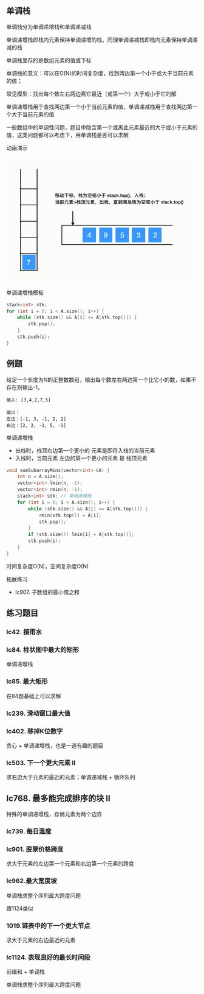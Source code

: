 ## 单调栈

单调栈分为单调递增栈和单调递减栈

单调递增栈即栈内元素保持单调递增的栈，同理单调递减栈即栈内元素保持单调递减的栈

单调栈里存的是数组元素的值或下标

单调栈的意义：可以在O(N)的时间复杂度，找到两边第一个小于或大于当前元素的值；

常见模型：找出每个数左右两边离它最近（或第一个）大于或小于它的解

单调递增栈用于查找两边第一个小于当前元素的值，单调递减栈用于查找两边第一个大于当前元素的值

一般数组中的单调性问题，题目中隐含第一个或离此元素最近的大于或小于元素的值，这类问题都可以考虑下，用单调栈是否可以求解

动画演示

![单调栈动画演示](https://raw.githubusercontent.com/muyids/tuchuang/master/monotone-stack.gif)

单调递增栈模板

```cpp
stack<int> stk;
for (int i = 0; i < A.size(); i++) {
    while (stk.size() && A[i] <= A[stk.top()]) {
        stk.pop();
    }
    stk.push(i);
}
```

## 例题

给定一个长度为N的正整数数组，输出每个数左右两边第一个比它小的数，如果不存在则输出-1。

```case
输入: [3,4,2,7,5]

输出：
左边：[-1, 3, -1, 2, 2]
右边：[2, 2, -1, 5, -1]
```

单调递增栈

- 出栈时，栈顶右边第一个更小的 元素是即将入栈的当前元素
- 入栈时，当前元素 左边的第一个更小的元素 是 栈顶元素

```cpp
void sumSubarrayMins(vector<int> &A) {
    int n = A.size();
    vector<int> lmin(n, -1);
    vector<int> rmin(n, -1);
    stack<int> stk; // 单调递增栈
    for (int i = 0; i < A.size(); i++) {
        while (stk.size() && A[i] <= A[stk.top()]) {
            rmin[stk.top()] = A[i];
            stk.pop();
        }
        if (stk.size()) lmin[i] = A[stk.top()];
        stk.push(i);
    }
}
```

时间复杂度O(N)，空间复杂度O(N)

拓展练习

- lc907. 子数组的最小值之和

## 练习题目

### lc42. 接雨水

### lc84. 柱状图中最大的矩形

单调递增栈

### lc85. 最大矩形

在84题基础上可以求解

### lc239. 滑动窗口最大值

### lc402. 移掉K位数字

贪心 + 单调递增栈，也是一道有趣的题目

### lc503. 下一个更大元素 II

求右边大于元素的最近的元素；单调递减栈 + 循环队列

## lc768. 最多能完成排序的块 II

特殊的单调递增栈，存储元素为两个边界

### lc739. 每日温度

### lc901. 股票价格跨度

求大于元素的左边第一个元素和右边第一个元素的跨度

### lc962.最大宽度坡

单调栈求整个序列最大跨度问题

跟1124类似

### 1019.链表中的下一个更大节点

求大于元素的右边最近的元素

### lc1124. 表现良好的最长时间段

前缀和 + 单调栈

单调栈求整个序列最大跨度问题
